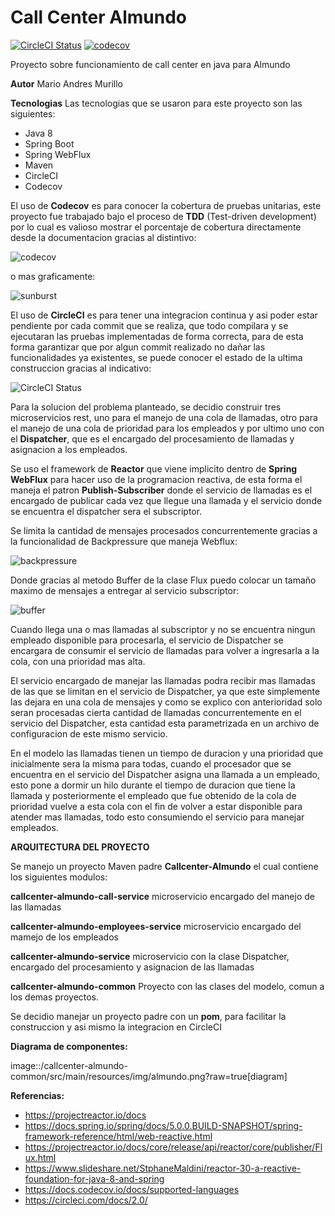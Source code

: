 # Call Center Almundo 
[![CircleCI Status](https://circleci.com/gh/mariomurillo/Callcenter-Almundo.svg?style=svg)][circleci]
[![codecov](https://codecov.io/gh/mariomurillo/Callcenter-Almundo/branch/develop/graph/badge.svg)][codecov]

[circleci]: https://circleci.com/gh/mariomurillo/Callcenter-Almundo
[codecov]: https://codecov.io/gh/mariomurillo/Callcenter-Almundo

Proyecto sobre funcionamiento de call center en java para Almundo

**Autor** Mario Andres Murillo

**Tecnologias** Las tecnologias que se usaron para este proyecto son las siguientes:
* Java 8
* Spring Boot
* Spring WebFlux
* Maven
* CircleCI
* Codecov

El uso de **Codecov** es para conocer la cobertura de pruebas unitarias, este proyecto fue trabajado bajo el proceso de **TDD** (Test-driven development) por lo cual es valioso mostrar el porcentaje de cobertura directamente desde la documentacion gracias al distintivo:

![codecov](https://codecov.io/gh/mariomurillo/Callcenter-Almundo/branch/develop/graph/badge.svg)

o mas graficamente: 

![sunburst](https://codecov.io/gh/mariomurillo/Callcenter-Almundo/branch/develop/graphs/sunburst.svg)

El uso de **CircleCI** es para tener una integracion continua y asi poder estar pendiente por cada commit que se realiza, que todo compilara y se ejecutaran las pruebas implementadas de forma correcta, para de esta forma garantizar que por algun commit realizado no dañar las funcionalidades ya existentes, se puede conocer el estado de la ultima construccion gracias al indicativo:

![CircleCI Status](https://circleci.com/gh/mariomurillo/Callcenter-Almundo.svg?style=svg)

Para la solucion del problema planteado, se decidio construir tres microservicios rest, uno para el manejo de una cola de llamadas, otro para el manejo de una cola de prioridad para los empleados y por ultimo uno con el **Dispatcher**, que es el encargado del procesamiento de llamadas y asignacion a los empleados. 

Se uso el framework de **Reactor** que viene implicito dentro de **Spring WebFlux** para hacer uso de la programacion reactiva, de esta forma el maneja el patron **Publish-Subscriber** donde el servicio de llamadas es el encargado de publicar cada vez que llegue una llamada y el servicio donde se encuentra el dispatcher sera el subscriptor.

Se limita la cantidad de mensajes procesados concurrentemente gracias a la funcionalidad de Backpressure que maneja Webflux:

![backpressure](https://image.slidesharecdn.com/springone2016reactor3060mn-160909143255/95/reactor-30-a-reactive-foundation-for-java-8-and-spring-7-638.jpg?cb=1473431998)

Donde gracias al metodo Buffer de la clase Flux puedo colocar un tamaño maximo de mensajes a entregar al servicio subscriptor:

![buffer](https://raw.githubusercontent.com/reactor/reactor-core/v3.1.3.RELEASE/src/docs/marble/buffersize.png)

Cuando llega una o mas llamadas al subscriptor y no se encuentra ningun empleado disponible para procesarla, el servicio de Dispatcher se encargara de consumir el servicio de llamadas para volver a ingresarla a la cola, con una prioridad mas alta.

El servicio encargado de manejar las llamadas podra recibir mas llamadas de las que se limitan en el servicio de Dispatcher, ya que este simplemente las dejara en una cola de mensajes y como se explico con anterioridad solo seran procesadas cierta cantidad de llamadas concurrentemente en el servicio del Dispatcher, esta cantidad esta parametrizada en un archivo de configuracion de este mismo servicio.

En el modelo las llamadas tienen un tiempo de duracion y una prioridad que inicialmente sera la misma para todas, cuando el procesador que se encuentra en el servicio del Dispatcher asigna una llamada a un empleado, esto pone a dormir un hilo durante el tiempo de duracion que tiene la llamada y posteriormente el empleado que fue obtenido de la cola de prioridad vuelve a esta cola con el fin de volver a estar disponible para atender mas llamadas, todo esto consumiendo el servicio para manejar empleados. 

**ARQUITECTURA DEL PROYECTO**

Se manejo un proyecto Maven padre **Callcenter-Almundo** el cual contiene los siguientes modulos:

**callcenter-almundo-call-service** microservicio encargado del manejo de las llamadas

**callcenter-almundo-employees-service** microservicio encargado del mamejo de los empleados

**callcenter-almundo-service** microservicio con la clase Dispatcher, encargado del procesamiento y asignacion de las llamadas

**callcenter-almundo-common** Proyecto con las clases del modelo, comun a los demas proyectos.

Se decidio manejar un proyecto padre con un **pom**, para facilitar la construccion y asi mismo la integracion en CircleCI

**Diagrama de componentes:**

image::/callcenter-almundo-common/src/main/resources/img/almundo.png?raw=true[diagram]

**Referencias:**
* https://projectreactor.io/docs
* https://docs.spring.io/spring/docs/5.0.0.BUILD-SNAPSHOT/spring-framework-reference/html/web-reactive.html
* https://projectreactor.io/docs/core/release/api/reactor/core/publisher/Flux.html
* https://www.slideshare.net/StphaneMaldini/reactor-30-a-reactive-foundation-for-java-8-and-spring
* https://docs.codecov.io/docs/supported-languages
* https://circleci.com/docs/2.0/
